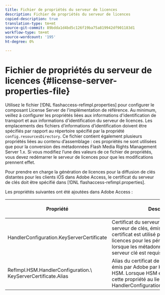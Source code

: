 ```yaml
---
title: Fichier de propriétés du serveur de licences
description: Fichier de propriétés du serveur de licences
copied-description: true
translation-type: tm+mt
source-git-commit: 89bdda1d4bd5c126f19ba75a819942df901183d1
workflow-type: tm+mt
source-wordcount: '195'
ht-degree: 0%

---
```



# Fichier de propriétés du serveur de licences {#license-server-properties-file}

Utilisez le fichier [!DNL flashaccess-refimpl.properties] pour configurer le composant License Server de l&#39;implémentation de référence. Au minimum, veillez à configurer les propriétés liées aux informations d&#39;identification de transport et aux informations d&#39;identification du serveur de licences. Les emplacements des fichiers d’informations d’identification doivent être spécifiés par rapport au répertoire spécifié par la propriété `config.resourcesDirectory`. Ce fichier contient également plusieurs propriétés liées au contenu d’assemblage : ces propriétés ne sont utilisées que pour la conversion des métadonnées Flash Media Rights Management Server 1.x. Si vous modifiez l’une des valeurs de ce fichier de propriétés, vous devez redémarrer le serveur de licences pour que les modifications prennent effet.

Pour prendre en charge la génération de licences pour la diffusion de clés distantes pour les clients iOS dans Adobe Access, le certificat du serveur de clés doit être spécifié dans [!DNL flashaccess-refimpl.properties].

Les propriétés suivantes ont été ajoutées dans Adobe Access :

<table frame="all" colsep="1" rowsep="1" class="+ topic/table adobe-d/table " id="table_xz2_lwy_n4"> 
 <thead class="- topic/thead "> 
  <tr rowsep="1" class="- topic/row "> 
   <th colname="1" class="- topic/entry entry"> <p class="- topic/p ">Propriété </p> </th> 
   <th colname="2" class="- topic/entry entry"> <p class="- topic/p ">Description </p> </th> 
  </tr> 
 </thead>
 <tbody class="- topic/tbody "> 
  <tr rowsep="1" class="- topic/row "> 
   <td colname="1" class="- topic/entry "><span class="codeph"> HandlerConfiguration.KeyServerCertificate</span> </td> 
   <td colname="2" class="- topic/entry "> Certificat du serveur de licences du serveur de clés, émis par Adobe. Ce certificat est utilisé pour générer des licences pour les périphériques iOS, lorsque les métadonnées indiquent qu’un serveur clé est requis. </td> 
  </tr> 
  <tr rowsep="0" class="- topic/row "> 
   <td colname="1" class="- topic/entry "><span class="codeph"> RefImpl.HSM.HandlerConfiguration.\ KeyServerCertificate.Alias</span> </td> 
   <td colname="2" class="- topic/entry ">Alias du certificat de serveur de licences émis par Adobe par Key Server stocké sur HSM. Lorsque HSM est activé, utilisez cette propriété au lieu de <span class="codeph"> HandlerConfiguration.KeyServerCertificate</span>. </td> 
  </tr> 
 </tbody> 
</table>

